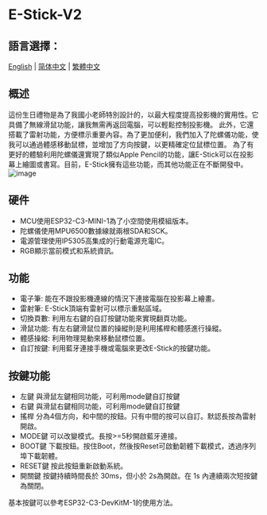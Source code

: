 # E-Stick-V2   
## 語言選擇：
[English](https://github.com/Knockoi/E-Stick/blob/main/README.md) | [简体中文](https://github.com/Knockoi/E-Stick/blob/main/ReadmeCN.md) | [繁體中文](https://github.com/Knockoi/E-Stick/blob/main/ReadmeTC.md)
  
## 概述  
這份生日禮物是為了我國小老師特別設計的，以最大程度提高投影機的實用性。它具備了無線滑鼠功能，讓我無需再返回電腦，可以輕鬆控制投影機。
此外，它還搭載了雷射功能，方便標示重要內容。為了更加便利，我們加入了陀螺儀功能，使我可以通過體感移動鼠標，並增加了方向按鍵，以更精確定位鼠標位置。
為了有更好的體驗利用陀螺儀還實現了類似Apple Pencil的功能，讓E-Stick可以在投影幕上繪圖或書寫。目前，E-Stick擁有這些功能，而其他功能正在不斷開發中。
  ![image](https://github.com/Knockoi/E-Stick/blob/main/Image/%E8%9E%A2%E5%B9%95%E6%93%B7%E5%8F%96%E7%95%AB%E9%9D%A2%202023-09-16%20235403.png)
  
## 硬件  
- MCU使用ESP32-C3-MINI-1為了小空間使用模組版本。
- 陀螺儀使用MPU6500數據線就兩根SDA和SCK。
- 電源管理使用IP5305高集成的行動電源充電IC。
- RGB顯示當前模式和系統資訊。  

## 功能  
- 電子筆: 能在不跟投影機連線的情況下連接電腦在投影幕上繪畫。
- 雷射筆: E-Stick頂端有雷射可以標示重點區域。
- 切換頁數: 利用左右鍵的自訂按鍵功能來實現翻頁功能。
- 滑鼠功能: 有左右鍵滑鼠位置的操縱則是利用搖桿和體感進行操縱。
- 體感操縱: 利用物理晃動來移動鼠標位置。
- 自訂按鍵: 利用藍牙連接手機或電腦來更改E-Stick的按鍵功能。
  
## 按鍵功能  
- 左鍵 與滑鼠左鍵相同功能，可利用mode鍵自訂按鍵
- 右鍵 與滑鼠右鍵相同功能，可利用mode鍵自訂按鍵
- 搖桿 分為4個方向，和中間的按鈕。只有中間的按可以自訂。默認長按為雷射開啟。
- MODE鍵 可以改變模式。長按>=5秒開啟藍牙連接。
- BOOT鍵 下載按鈕。按住Boot，然後按Reset可啟動韌體下載模式，透過序列埠下載韌體。
- RESET鍵 按此按鈕重新啟動系統。
- 開關鍵 按鍵持續時間長於 30ms，但小於 2s為開啟。在 1s 內連續兩次短按鍵為關閉。
    
基本按鍵可以參考ESP32-C3-DevKitM-1的使用方法。
